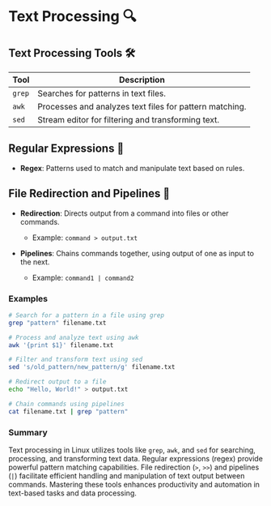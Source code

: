 # Text Processing 🔍

## Text Processing Tools 🛠️

| Tool       | Description                                                   |
|------------|---------------------------------------------------------------|
| `grep`     | Searches for patterns in text files.                           |
| `awk`      | Processes and analyzes text files for pattern matching.        |
| `sed`      | Stream editor for filtering and transforming text.             |

## Regular Expressions 🧵

- **Regex**: Patterns used to match and manipulate text based on rules.

## File Redirection and Pipelines 🔄

- **Redirection**: Directs output from a command into files or other commands.
  - Example: `command > output.txt`

- **Pipelines**: Chains commands together, using output of one as input to the next.
  - Example: `command1 | command2`

### Examples
```bash
# Search for a pattern in a file using grep
grep "pattern" filename.txt

# Process and analyze text using awk
awk '{print $1}' filename.txt

# Filter and transform text using sed
sed 's/old_pattern/new_pattern/g' filename.txt

# Redirect output to a file
echo "Hello, World!" > output.txt

# Chain commands using pipelines
cat filename.txt | grep "pattern"
```

### Summary

Text processing in Linux utilizes tools like `grep`, `awk`, and `sed` for searching, processing, and transforming text data. Regular expressions (regex) provide powerful pattern matching capabilities. File redirection (`>`, `>>`) and pipelines (`|`) facilitate efficient handling and manipulation of text output between commands. Mastering these tools enhances productivity and automation in text-based tasks and data processing.
